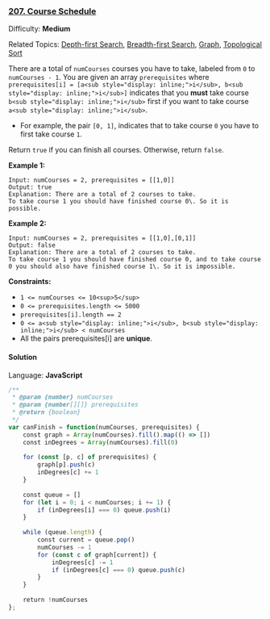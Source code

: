 ### [207\. Course Schedule](https://leetcode.com/problems/course-schedule/)

Difficulty: **Medium**  

Related Topics: [Depth-first Search](https://leetcode.com/tag/depth-first-search/), [Breadth-first Search](https://leetcode.com/tag/breadth-first-search/), [Graph](https://leetcode.com/tag/graph/), [Topological Sort](https://leetcode.com/tag/topological-sort/)


There are a total of `numCourses` courses you have to take, labeled from `0` to `numCourses - 1`. You are given an array `prerequisites` where `prerequisites[i] = [a<sub style="display: inline;">i</sub>, b<sub style="display: inline;">i</sub>]` indicates that you **must** take course `b<sub style="display: inline;">i</sub>` first if you want to take course `a<sub style="display: inline;">i</sub>`.

*   For example, the pair `[0, 1]`, indicates that to take course `0` you have to first take course `1`.

Return `true` if you can finish all courses. Otherwise, return `false`.

**Example 1:**

```
Input: numCourses = 2, prerequisites = [[1,0]]
Output: true
Explanation: There are a total of 2 courses to take. 
To take course 1 you should have finished course 0\. So it is possible.
```

**Example 2:**

```
Input: numCourses = 2, prerequisites = [[1,0],[0,1]]
Output: false
Explanation: There are a total of 2 courses to take. 
To take course 1 you should have finished course 0, and to take course 0 you should also have finished course 1\. So it is impossible.
```

**Constraints:**

*   `1 <= numCourses <= 10<sup>5</sup>`
*   `0 <= prerequisites.length <= 5000`
*   `prerequisites[i].length == 2`
*   `0 <= a<sub style="display: inline;">i</sub>, b<sub style="display: inline;">i</sub> < numCourses`
*   All the pairs prerequisites[i] are **unique**.


#### Solution

Language: **JavaScript**

```javascript
/**
 * @param {number} numCourses
 * @param {number[][]} prerequisites
 * @return {boolean}
 */
var canFinish = function(numCourses, prerequisites) {
    const graph = Array(numCourses).fill().map(() => [])
    const inDegrees = Array(numCourses).fill(0)
    
    for (const [p, c] of prerequisites) {
        graph[p].push(c)
        inDegrees[c] += 1
    }
    
    const queue = []
    for (let i = 0; i < numCourses; i += 1) {
        if (inDegrees[i] === 0) queue.push(i)
    }
    
    while (queue.length) {
        const current = queue.pop()
        numCourses -= 1
        for (const c of graph[current]) {
            inDegrees[c] -= 1
            if (inDegrees[c] === 0) queue.push(c)
        }
    }
    
    return !numCourses
};
```